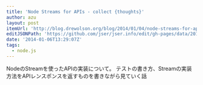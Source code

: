 ```yaml
---
title: 'Node Streams for APIs - collect {thoughts}'
author: azu
layout: post
itemUrl: 'http://blog.drewolson.org/blog/2014/01/04/node-streams-for-apis'
editJSONPath: 'https://github.com/jser/jser.info/edit/gh-pages/data/2014/01/index.json'
date: '2014-01-06T13:29:07Z'
tags:
  - node.js
---
```

NodeのStreamを使ったAPIの実装について。
テストの書き方、Streamの実装方法をAPIレンスポンスを返すものを書きながら見ていく話
